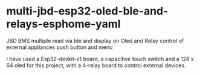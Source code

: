 # multi-jbd-esp32-oled-ble-and-relays-esphome-yaml

JBD BMS multiple read via ble and display on Oled and Relay control of external appliances
push button and menu

I have used a Esp32-devkit-v1 board, a capacitive touch switch and a 128 x 64 oled for this project, with a 4-relay board to control external devices.

